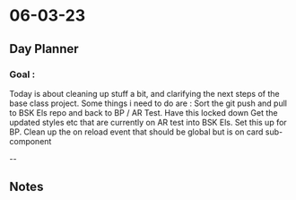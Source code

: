 # 06-03-23

## Day Planner

### Goal :
Today is about cleaning up stuff a bit, and clarifying the next steps of the base class project. Some things i need to do are :
Sort the git push and pull to BSK Els repo and back to BP / AR Test. Have this locked down
Get the updated styles etc that are currently on AR test into BSK Els.
Set this up for BP.
Clean up the on reload event that should be global but is on card sub-component

--

## Notes

###
